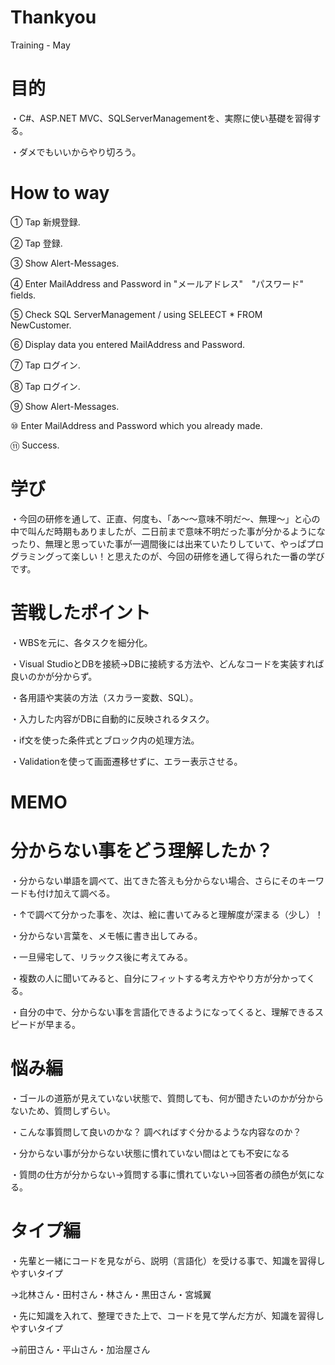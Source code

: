 # Thankyou
Training - May

# 目的
・C#、ASP.NET MVC、SQLServerManagementを、実際に使い基礎を習得する。

・ダメでもいいからやり切ろう。

# How to way
① Tap 新規登録.

② Tap 登録.

③ Show Alert-Messages.

④ Enter MailAddress and Password in "メールアドレス"　"パスワード" fields. 

⑤ Check SQL ServerManagement / using SELEECT * FROM NewCustomer.

⑥ Display data you entered MailAddress and Password.

⑦ Tap ログイン.

⑧ Tap ログイン.

⑨ Show Alert-Messages.

⑩ Enter MailAddress and Password which you already made.

⑪ Success.

# 学び

・今回の研修を通して、正直、何度も、「あ～～意味不明だ～、無理～」と心の中で叫んだ時期もありましたが、二日前まで意味不明だった事が分かるようになったり、無理と思っていた事が一週間後には出来ていたりしていて、やっぱプログラミングって楽しい！と思えたのが、今回の研修を通して得られた一番の学びです。

# 苦戦したポイント

・WBSを元に、各タスクを細分化。

・Visual StudioとDBを接続→DBに接続する方法や、どんなコードを実装すれば良いのかが分からず。

・各用語や実装の方法（スカラー変数、SQL）。

・入力した内容がDBに自動的に反映されるタスク。

・if文を使った条件式とブロック内の処理方法。

・Validationを使って画面遷移せずに、エラー表示させる。


# MEMO

# 分からない事をどう理解したか？

・分からない単語を調べて、出てきた答えも分からない場合、さらにそのキーワードも付け加えて調べる。

・↑で調べて分かった事を、次は、絵に書いてみると理解度が深まる（少し）！

・分からない言葉を、メモ帳に書き出してみる。

・一旦帰宅して、リラックス後に考えてみる。

・複数の人に聞いてみると、自分にフィットする考え方ややり方が分かってくる。

・自分の中で、分からない事を言語化できるようになってくると、理解できるスピードが早まる。

# 悩み編　

・ゴールの道筋が見えていない状態で、質問しても、何が聞きたいのかが分からないため、質問しずらい。

・こんな事質問して良いのかな？ 調べればすぐ分かるような内容なのか？

・分からない事が分からない状態に慣れていない間はとても不安になる

・質問の仕方が分からない→質問する事に慣れていない→回答者の顔色が気になる。

# タイプ編

・先輩と一緒にコードを見ながら、説明（言語化）を受ける事で、知識を習得しやすいタイプ

→北林さん・田村さん・林さん・黒田さん・宮城翼

・先に知識を入れて、整理できた上で、コードを見て学んだ方が、知識を習得しやすいタイプ

→前田さん・平山さん・加治屋さん
